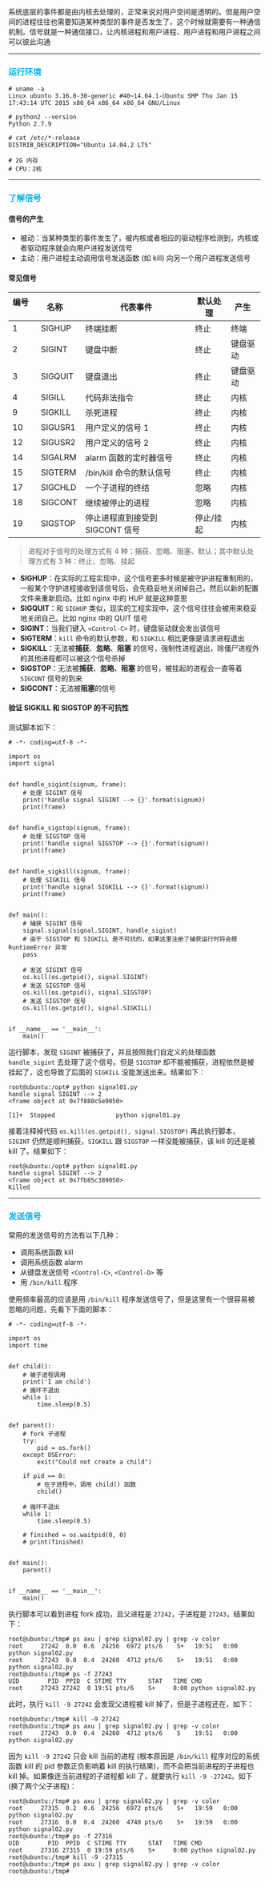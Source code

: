 系统底层的事件都是由内核去处理的，正常来说对用户空间是透明的。但是用户空间的进程往往也需要知道某种类型的事件是否发生了，这个时候就需要有一种通信机制。信号就是一种通信接口，让内核进程和用户进程、用户进程和用户进程之间可以彼此沟通

---

### <font color=#00b0f0>运行环境</font>

```
# uname -a
Linux ubuntu 3.16.0-30-generic #40~14.04.1-Ubuntu SMP Thu Jan 15 17:43:14 UTC 2015 x86_64 x86_64 x86_64 GNU/Linux

# python2 --version
Python 2.7.9

# cat /etc/*-release
DISTRIB_DESCRIPTION="Ubuntu 14.04.2 LTS"

# 2G 内存
# CPU：2核
```

---

### <font color=#00b0f0>了解信号</font>

#### 信号的产生

- 被动：当某种类型的事件发生了，被内核或者相应的驱动程序检测到，内核或者驱动程序就会向用户进程发送信号
- 主动：用户进程主动调用信号发送函数 (如 kill) 向另一个用户进程发送信号

#### 常见信号

| 编号     | 名称     | 代表事件  | 默认处理  | 产生   |
|----------|----------|----------|----------|----------|
| 1 | SIGHUP | 终端挂断 | 终止 | 终端 |
| 2 | SIGINT | 键盘中断 | 终止 | 键盘驱动 |
| 3 | SIGQUIT | 键盘退出 | 终止 | 键盘驱动 |
| 4 | SIGILL | 代码非法指令 | 终止 | 内核 |
| 9 | SIGKILL | 杀死进程 | 终止 | 内核 |
| 10 | SIGUSR1 | 用户定义的信号 1 | 终止 | 内核 |
| 12 | SIGUSR2 | 用户定义的信号 2 | 终止 | 内核 |
| 14 | SIGALRM | alarm 函数的定时器信号 | 终止 | 内核 |
| 15 | SIGTERM | /bin/kill 命令的默认信号 | 终止 | 内核 |
| 17 | SIGCHLD | 一个子进程的终结 | 忽略 | 内核 |
| 18 | SIGCONT | 继续被停止的进程 | 忽略 | 内核 |
| 19 | SIGSTOP | 停止进程直到接受到 SIGCONT 信号 | 停止/挂起 | 内核 |

> 进程对于信号的处理方式有 4 种：捕获、忽略、阻塞、默认；其中默认处理方式有 3 种：终止、忽略、挂起

- **SIGHUP**：在实际的工程实现中，这个信号更多时候是被守护进程重制用的，一般某个守护进程接收到该信号后，会先稳妥地关闭掉自己，然后以新的配置文件来重新启动。比如 nginx 中的 HUP 就是这种意思
- **SIGQUIT**：和 `SIGHUP` 类似，现实的工程实现中，这个信号往往会被用来稳妥地关闭自己。比如 nginx 中的 QUIT 信号
- **SIGINT**：当我们键入 `<Control-C>` 时，键盘驱动就会发出该信号
- **SIGTERM**：`kill` 命令的默认参数，和 `SIGKILL` 相比更像是请求进程退出
- **SIGKILL**：无法被**捕获**、**忽略**、**阻塞** 的信号，强制性进程退出，除僵尸进程外的其他进程都可以被这个信号杀掉
- **SIGSTOP**：无法被**捕获**、**忽略**、**阻塞** 的信号，被挂起的进程会一直等着 `SIGCONT` 信号的到来
- **SIGCONT**：无法被**阻塞**的信号

#### 验证 SIGKILL 和 SIGSTOP 的不可抗性

测试脚本如下：

```
# -*- coding=utf-8 -*-

import os
import signal


def handle_sigint(signum, frame):
    # 处理 SIGINT 信号
    print('handle signal SIGINT --> {}'.format(signum))
    print(frame)


def handle_sigstop(signum, frame):
    # 处理 SIGSTOP 信号
    print('handle signal SIGSTOP --> {}'.format(signum))
    print(frame)


def handle_sigkill(signum, frame):
    # 处理 SIGKILL 信号
    print('handle signal SIGKILL --> {}'.format(signum))
    print(frame)


def main():
    # 捕获 SIGINT 信号
    signal.signal(signal.SIGINT, handle_sigint)
    # 由于 SIGSTOP 和 SIGKILL 是不可抗的，如果这里注册了捕获运行时将会报 RuntimeError 异常
    pass

    # 发送 SIGINT 信号
    os.kill(os.getpid(), signal.SIGINT)
    # 发送 SIGSTOP 信号
    os.kill(os.getpid(), signal.SIGSTOP)
    # 发送 SIGSTOP 信号
    os.kill(os.getpid(), signal.SIGKILL)
    

if __name__ == '__main__':
    main()

```

运行脚本，发现 `SIGINT` 被捕获了，并且按照我们自定义的处理函数 `handle_sigint` 去处理了这个信号。但是 `SIGSTOP` 却不能被捕获，进程依然是被挂起了，这也导致了后面的 `SIGKILL` 没能发送出来。结果如下：

```
root@ubuntu:/opt# python signal01.py 
handle signal SIGINT --> 2
<frame object at 0x7f880c5e9050>

[1]+  Stopped                 python signal01.py
```

接着注释掉代码 `os.kill(os.getpid(), signal.SIGSTOP)` 再此执行脚本，`SIGINT` 仍然是顺利捕获，`SIGKILL` 跟 `SIGSTOP` 一样没能被捕获，该 kill 的还是被 kill 了。结果如下：

```
root@ubuntu:/opt# python signal01.py 
handle signal SIGINT --> 2
<frame object at 0x7fb85c389050>
Killed
```

---

### <font color=#00b0f0>发送信号</font>

常用的发送信号的方法有以下几种：

- 调用系统函数 kill
- 调用系统函数 alarm
- 从键盘发送信号 `<Control-C>`, `<Control-D>` 等
- 用 `/bin/kill` 程序

使用频率最高的应该是用 `/bin/kill` 程序发送信号了，但是这里有一个很容易被忽略的问题，先看下下面的脚本：

```
# -*- coding=utf-8 -*-

import os
import time


def child():
    # 被子进程调用
    print('I am child')
    # 循环不退出
    while 1:
        time.sleep(0.5)


def parent():
    # fork 子进程
    try:
        pid = os.fork()
    except OSError:
        exit("Could not create a child")

    if pid == 0:
        # 在子进程中，调用 child() 函数
        child()
    
    # 循环不退出
    while 1:
        time.sleep(0.5)

    # finished = os.waitpid(0, 0)
    # print(finished)


def main():
    parent()


if __name__ == '__main__':
    main()

```

执行脚本可以看到进程 fork 成功，且父进程是 `27242`，子进程是 `27243`，结果如下：

```
root@ubuntu:/tmp# ps axu | grep signal02.py | grep -v color
root     27242  0.0  0.6  24256  6972 pts/6    S+   19:51   0:00 python signal02.py
root     27243  0.0  0.4  24260  4712 pts/6    S+   19:51   0:00 python signal02.py
root@ubuntu:/tmp# ps -f 27243
UID        PID  PPID  C STIME TTY      STAT   TIME CMD
root     27243 27242  0 19:51 pts/6    S+     0:00 python signal02.py
```

此时，执行 `kill -9 27242` 会发现父进程被 kill 掉了，但是子进程还在，如下：

```
root@ubuntu:/tmp# kill -9 27242
root@ubuntu:/tmp# ps axu | grep signal02.py | grep -v color
root     27243  0.0  0.4  24260  4712 pts/6    S    19:51   0:00 python signal02.py
```

因为 `kill -9 27242` 只会 kill 当前的进程 (根本原因是 `/bin/kill` 程序对应的系统函数 kill 的 pid 参数正负影响着 kill 的执行结果)，而不会把当前进程的子进程也 kill 掉。如果像连当前进程的子进程都 kill 了，就要执行 `kill -9 -27242`。如下 (换了两个父子进程)：

```
root@ubuntu:/tmp# ps axu | grep signal02.py | grep -v color
root     27315  0.2  0.6  24256  6972 pts/6    S+   19:59   0:00 python signal02.py
root     27316  0.0  0.4  24260  4740 pts/6    S+   19:59   0:00 python signal02.py
root@ubuntu:/tmp# ps -f 27316
UID        PID  PPID  C STIME TTY      STAT   TIME CMD
root     27316 27315  0 19:59 pts/6    S+     0:00 python signal02.py
root@ubuntu:/tmp# kill -9 -27315
root@ubuntu:/tmp# ps axu | grep signal02.py | grep -v color
root@ubuntu:/tmp#
```







